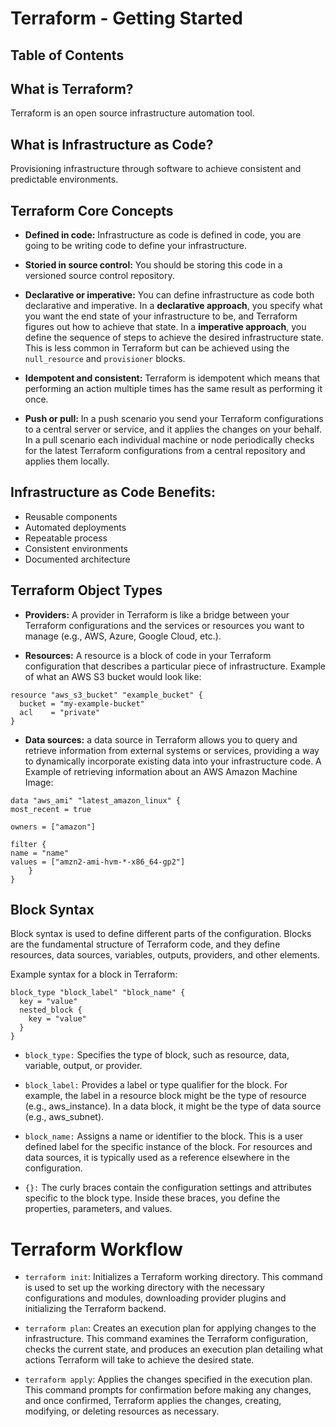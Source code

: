 # Terraform - Getting Started

## Table of Contents

## What is Terraform?

Terraform is an open source infrastructure automation tool.

## What is Infrastructure as Code?

Provisioning infrastructure through software to achieve consistent and predictable environments.

## Terraform Core Concepts

- **Defined in code:** Infrastructure as code is defined in code, you are going to be writing code to define your infrastructure.

- **Storied in source control:** You should be storing this code in a versioned source control repository.

- **Declarative or imperative:** You can define infrastructure as code both declarative and imperative. In a **declarative approach**, you specify what you want the end state of your infrastructure to be, and Terraform figures out how to achieve that state. In a **imperative approach**, you define the sequence of steps to achieve the desired infrastructure state. This is less common in Terraform but can be achieved using the `null_resource` and `provisioner` blocks.

- **Idempotent and consistent:** Terraform is idempotent which means that performing an action multiple times has the same result as performing it once.

- **Push or pull:** In a push scenario you send your Terraform configurations to a central server or service, and it applies the changes on your behalf. In a pull scenario each individual machine or node periodically checks for the latest Terraform configurations from a central repository and applies them locally.

## Infrastructure as Code Benefits:

- Reusable components
- Automated deployments
- Repeatable process
- Consistent environments
- Documented architecture

## Terraform Object Types

- **Providers:** A provider in Terraform is like a bridge between your Terraform configurations and the services or resources you want to manage (e.g., AWS, Azure, Google Cloud, etc.).

- **Resources:** A resource is a block of code in your Terraform configuration that describes a particular piece of infrastructure. Example of what an AWS S3 bucket would look like:

```
resource "aws_s3_bucket" "example_bucket" {
  bucket = "my-example-bucket"
  acl    = "private"
}
```

- **Data sources:** a data source in Terraform allows you to query and retrieve information from external systems or services, providing a way to dynamically incorporate existing data into your infrastructure code. A Example of retrieving information about an AWS Amazon Machine Image:

```
data "aws_ami" "latest_amazon_linux" {
most_recent = true

owners = ["amazon"]

filter {
name = "name"
values = ["amzn2-ami-hvm-*-x86_64-gp2"]
    }
}
```

## Block Syntax

Block syntax is used to define different parts of the configuration. Blocks are the fundamental structure of Terraform code, and they define resources, data sources, variables, outputs, providers, and other elements.

Example syntax for a block in Terraform:

```
block_type "block_label" "block_name" {
  key = "value"
  nested_block {
    key = "value"
  }
}
```

- `block_type:` Specifies the type of block, such as resource, data, variable, output, or provider.

- `block_label:` Provides a label or type qualifier for the block. For example, the label in a resource block might be the type of resource (e.g., aws_instance). In a data block, it might be the type of data source (e.g., aws_subnet).

- `block_name:` Assigns a name or identifier to the block. This is a user defined label for the specific instance of the block. For resources and data sources, it is typically used as a reference elsewhere in the configuration.

- `{}:` The curly braces contain the configuration settings and attributes specific to the block type. Inside these braces, you define the properties, parameters, and values.

# Terraform Workflow

- `terraform init`: Initializes a Terraform working directory. This command is used to set up the working directory with the necessary configurations and modules, downloading provider plugins and initializing the Terraform backend.

- `terraform plan`: Creates an execution plan for applying changes to the infrastructure. This command examines the Terraform configuration, checks the current state, and produces an execution plan detailing what actions Terraform will take to achieve the desired state.

- `terraform apply`: Applies the changes specified in the execution plan. This command prompts for confirmation before making any changes, and once confirmed, Terraform applies the changes, creating, modifying, or deleting resources as necessary.

